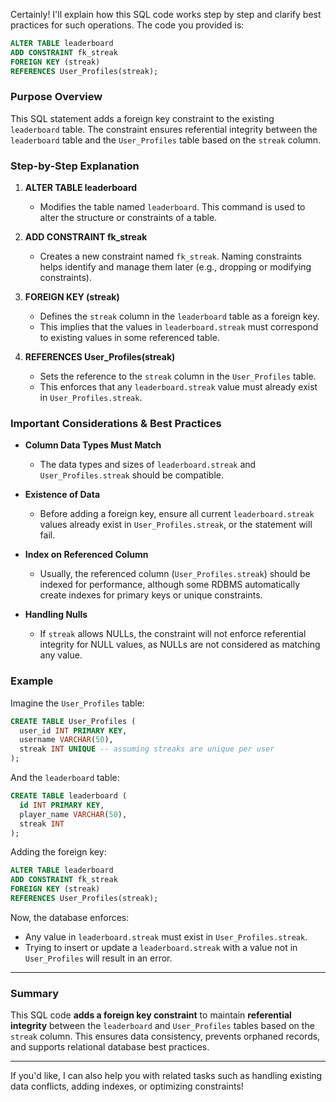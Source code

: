 Certainly! I'll explain how this SQL code works step by step and clarify best practices for such operations. The code you provided is:

```sql
ALTER TABLE leaderboard
ADD CONSTRAINT fk_streak
FOREIGN KEY (streak)
REFERENCES User_Profiles(streak);
```

### Purpose Overview
This SQL statement adds a foreign key constraint to the existing `leaderboard` table. The constraint ensures referential integrity between the `leaderboard` table and the `User_Profiles` table based on the `streak` column.

### Step-by-Step Explanation

1. **ALTER TABLE leaderboard**
   - Modifies the table named `leaderboard`. This command is used to alter the structure or constraints of a table.

2. **ADD CONSTRAINT fk_streak**
   - Creates a new constraint named `fk_streak`. Naming constraints helps identify and manage them later (e.g., dropping or modifying constraints).

3. **FOREIGN KEY (streak)**
   - Defines the `streak` column in the `leaderboard` table as a foreign key.
   - This implies that the values in `leaderboard.streak` must correspond to existing values in some referenced table.

4. **REFERENCES User_Profiles(streak)**
   - Sets the reference to the `streak` column in the `User_Profiles` table.
   - This enforces that any `leaderboard.streak` value must already exist in `User_Profiles.streak`.

### Important Considerations & Best Practices

- **Column Data Types Must Match**
  - The data types and sizes of `leaderboard.streak` and `User_Profiles.streak` should be compatible.
  
- **Existence of Data**
  - Before adding a foreign key, ensure all current `leaderboard.streak` values already exist in `User_Profiles.streak`, or the statement will fail.
  
- **Index on Referenced Column**
  - Usually, the referenced column (`User_Profiles.streak`) should be indexed for performance, although some RDBMS automatically create indexes for primary keys or unique constraints.

- **Handling Nulls**
  - If `streak` allows NULLs, the constraint will not enforce referential integrity for NULL values, as NULLs are not considered as matching any value.

### Example

Imagine the `User_Profiles` table:

```sql
CREATE TABLE User_Profiles (
  user_id INT PRIMARY KEY,
  username VARCHAR(50),
  streak INT UNIQUE -- assuming streaks are unique per user
);
```

And the `leaderboard` table:

```sql
CREATE TABLE leaderboard (
  id INT PRIMARY KEY,
  player_name VARCHAR(50),
  streak INT
);
```

Adding the foreign key:

```sql
ALTER TABLE leaderboard
ADD CONSTRAINT fk_streak
FOREIGN KEY (streak)
REFERENCES User_Profiles(streak);
```

Now, the database enforces:

- Any value in `leaderboard.streak` must exist in `User_Profiles.streak`.
- Trying to insert or update a `leaderboard.streak` with a value not in `User_Profiles` will result in an error.

---

### Summary
This SQL code **adds a foreign key constraint** to maintain **referential integrity** between the `leaderboard` and `User_Profiles` tables based on the `streak` column. This ensures data consistency, prevents orphaned records, and supports relational database best practices.

---

If you'd like, I can also help you with related tasks such as handling existing data conflicts, adding indexes, or optimizing constraints!